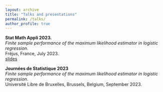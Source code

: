 ```yaml
---
layout: archive
title: "Talks and presentations"
permalink: /talks/
author_profile: true
---
```


**Stat Math Appli 2023.**  
*Finite sample performance of the maximum likelihood estimator in logistic regression*.  
Fréjus, France, July 2023.  
[slides]()

**Journées de Statistique 2023**  
*Finite sample performance of the maximum likelihood estimator in logistic regression*.  
Université Libre de Bruxelles, Brussels, Belgium, September 2023.
